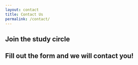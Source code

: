 ```yaml
---
layout: contact
title: Contact Us
permalink: /contact/
---
```


## Join the study circle

## Fill out the form and we will contact you!